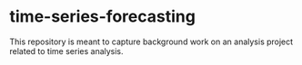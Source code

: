 # time-series-forecasting

This repository is meant to capture background work on an analysis project related to time series analysis.
